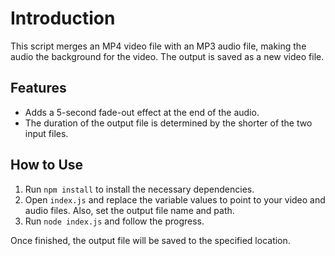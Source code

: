 # Introduction

This script merges an MP4 video file with an MP3 audio file, making the audio the background for the video. The output is saved as a new video file.

## Features

- Adds a 5-second fade-out effect at the end of the audio.
- The duration of the output file is determined by the shorter of the two input files.

## How to Use

1. Run `npm install` to install the necessary dependencies.
2. Open `index.js` and replace the variable values to point to your video and audio files. Also, set the output file name and path.
3. Run `node index.js` and follow the progress.

Once finished, the output file will be saved to the specified location.
